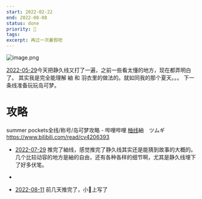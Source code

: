 ```yaml
---
start: 2022-02-22
end: 2022-08-08
status: done
priority: 🔼 
tags:
excerpt: 再过一次暑假吧
---
```

![image.png](https://naglfar28.oss-ap-southeast-1.aliyuncs.com/naglfar28/20230105183247.png)

[2022-05-29](2022-05-29)今天把静久线又打了一遍，之前一些看太懂的地方，现在都弄明白了。 其实我是完全能理解 紬 和 羽衣里的做法的。就如同我的那个夏天。。。
下一条线准备玩玩岛可梦。
# 攻略
summer pockets全线/称号/岛可梦攻略 - 哔哩哔哩
[柚线](marginnote3app://note/C230C851-888E-482E-98C0-2606D9404BC5)紬　ツムギ
https://www.bilibili.com/read/cv4206393

- [2022-07-29](2022-07-29) 推完了紬线，感觉推完了静久线其实还是能猜到故事的大概的。几个比较动容的地方是紬的自由，还有各种各样的细节啊，尤其是静久线埋下了好多伏笔。
- 

- [2022-08-11](2022-08-11) 前几天推完了，小🍠上写了
